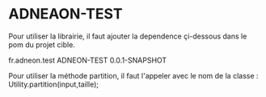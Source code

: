# ADNEAON-TEST

Pour utiliser la librairie, il faut ajouter la dependence çi-dessous dans le pom du projet cible.

<dependency>
	<groupId>fr.adneon.test</groupId>
	<artifactId>ADNEON-TEST</artifactId>
	<version>0.0.1-SNAPSHOT</version>
</dependency>

Pour utiliser la méthode partition, il faut l'appeler avec le nom de la classe :
Utility.partition(input,taille);
